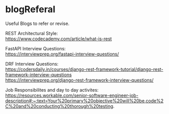 # blogReferal
Useful Blogs to refer or revise.

REST Architectural Style:  
https://www.codecademy.com/article/what-is-rest  

FastAPI Interview Questions:  
https://interviewprep.org/fastapi-interview-questions/  

DRF Interview Questions:  
https://codersdaily.in/courses/django-rest-framework-tutorial/django-rest-framework-interview-questions  
https://interviewprep.org/django-rest-framework-interview-questions/  

Job Responsibilites and day to day activites:  
https://resources.workable.com/senior-software-engineer-job-description#:~:text=Your%20primary%20objective%20will%20be,code%2C%20and%20conducting%20thorough%20testing.  
